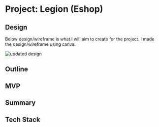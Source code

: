 # Project: Legion (Eshop)

## Design

Below design/wireframe is what I will aim to create for the project. I made the design/wireframe using canva.

![updated design](https://user-images.githubusercontent.com/119549394/214205083-1d7d0175-e506-47fc-a171-2cc018f916b7.png)

## Outline

## MVP

## Summary

## Tech Stack
